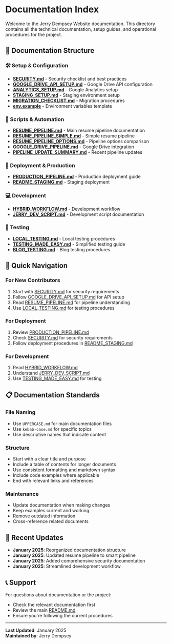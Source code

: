 # Documentation Index

Welcome to the Jerry Dempsey Website documentation. This directory contains all the technical documentation, setup guides, and operational procedures for the project.

## 📁 Documentation Structure

### 🛠️ Setup & Configuration
- **[SECURITY.md](setup/SECURITY.md)** - Security checklist and best practices
- **[GOOGLE_DRIVE_API_SETUP.md](setup/GOOGLE_DRIVE_API_SETUP.md)** - Google Drive API configuration
- **[ANALYTICS_SETUP.md](setup/ANALYTICS_SETUP.md)** - Google Analytics setup
- **[STAGING_SETUP.md](setup/STAGING_SETUP.md)** - Staging environment setup
- **[MIGRATION_CHECKLIST.md](setup/MIGRATION_CHECKLIST.md)** - Migration procedures
- **[env.example](setup/env.example)** - Environment variables template

### 🤖 Scripts & Automation
- **[RESUME_PIPELINE.md](scripts/RESUME_PIPELINE.md)** - Main resume pipeline documentation
- **[RESUME_PIPELINE_SIMPLE.md](scripts/RESUME_PIPELINE_SIMPLE.md)** - Simple resume pipeline
- **[RESUME_PIPELINE_OPTIONS.md](scripts/RESUME_PIPELINE_OPTIONS.md)** - Pipeline options comparison
- **[GOOGLE_DRIVE_PIPELINE.md](scripts/GOOGLE_DRIVE_PIPELINE.md)** - Google Drive integration
- **[PIPELINE_UPDATE_SUMMARY.md](PIPELINE_UPDATE_SUMMARY.md)** - Recent pipeline updates

### 🚀 Deployment & Production
- **[PRODUCTION_PIPELINE.md](deployment/PRODUCTION_PIPELINE.md)** - Production deployment guide
- **[README_STAGING.md](deployment/README_STAGING.md)** - Staging deployment

### 💻 Development
- **[HYBRID_WORKFLOW.md](development/HYBRID_WORKFLOW.md)** - Development workflow
- **[JERRY_DEV_SCRIPT.md](development/JERRY_DEV_SCRIPT.md)** - Development script documentation

### 🧪 Testing
- **[LOCAL_TESTING.md](testing/LOCAL_TESTING.md)** - Local testing procedures
- **[TESTING_MADE_EASY.md](testing/TESTING_MADE_EASY.md)** - Simplified testing guide
- **[BLOG_TESTING.md](testing/BLOG_TESTING.md)** - Blog testing procedures

## 🎯 Quick Navigation

### For New Contributors
1. Start with [SECURITY.md](setup/SECURITY.md) for security requirements
2. Follow [GOOGLE_DRIVE_API_SETUP.md](setup/GOOGLE_DRIVE_API_SETUP.md) for API setup
3. Read [RESUME_PIPELINE.md](scripts/RESUME_PIPELINE.md) for pipeline understanding
4. Use [LOCAL_TESTING.md](testing/LOCAL_TESTING.md) for testing procedures

### For Deployment
1. Review [PRODUCTION_PIPELINE.md](deployment/PRODUCTION_PIPELINE.md)
2. Check [SECURITY.md](setup/SECURITY.md) for security requirements
3. Follow deployment procedures in [README_STAGING.md](deployment/README_STAGING.md)

### For Development
1. Read [HYBRID_WORKFLOW.md](development/HYBRID_WORKFLOW.md)
2. Understand [JERRY_DEV_SCRIPT.md](development/JERRY_DEV_SCRIPT.md)
3. Use [TESTING_MADE_EASY.md](testing/TESTING_MADE_EASY.md) for testing

## 📋 Documentation Standards

### File Naming
- Use `UPPERCASE.md` for main documentation files
- Use `kebab-case.md` for specific topics
- Use descriptive names that indicate content

### Structure
- Start with a clear title and purpose
- Include a table of contents for longer documents
- Use consistent formatting and markdown syntax
- Include code examples where applicable
- End with relevant links and references

### Maintenance
- Update documentation when making changes
- Keep examples current and working
- Remove outdated information
- Cross-reference related documents

## 🔄 Recent Updates

- **January 2025**: Reorganized documentation structure
- **January 2025**: Updated resume pipeline to smart pipeline
- **January 2025**: Added comprehensive security documentation
- **January 2025**: Streamlined development workflow

## 📞 Support

For questions about documentation or the project:
- Check the relevant documentation first
- Review the main [README.md](../README.md)
- Ensure you're following the current procedures

---

**Last Updated**: January 2025  
**Maintained by**: Jerry Dempsey
